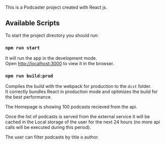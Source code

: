 This is a Podcaster project created with React js.

## Available Scripts

To start the project directory you should run:

### `npm run start`

It will run the app in the development mode.\
Open [http://localhost:3000](http://localhost:3000) to view it in the browser.

### `npm run build:prod`

Compiles the build with the webpack for production to the `dist` folder.\
It correctly bundles React in production mode and optimizes the build for the best performance.

The Homepage is showing 100 podcasts recieved from the api. 

Once the list of podcasts is served from the external service it will be cached in the Local storage of the user for the next 24 hours (no more api calls will be executed during this period).

The user can filter podcasts by title o author.





